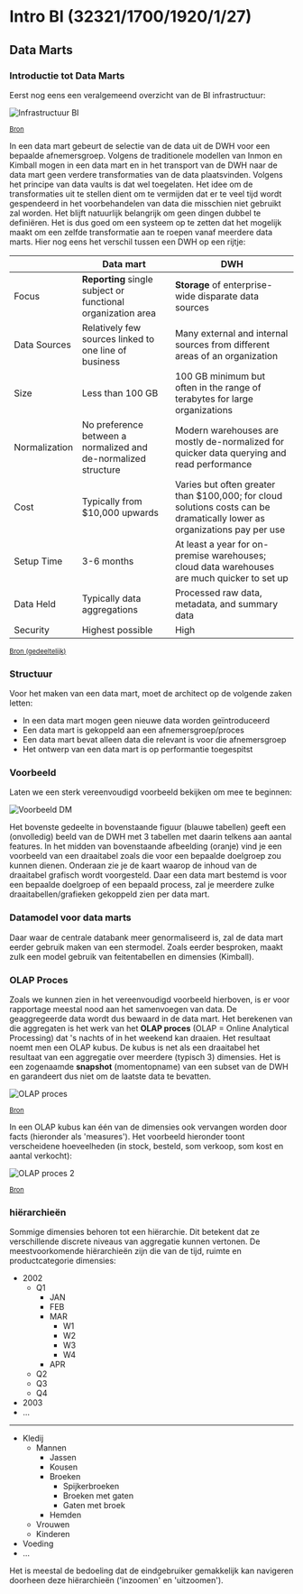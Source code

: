 # Intro BI (32321/1700/1920/1/27)

## Data Marts

### Introductie tot Data Marts

Eerst nog eens een veralgemeend overzicht van de BI infrastructuur:

![Infrastructuur BI](https://panoply.io/uploads/versions/diagram8-1---x----750-376x---.jpg)

<small>[Bron](https://panoply.io/data-warehouse-guide/data-mart-vs-data-warehouse/)</small>

In een data mart gebeurt de selectie van de data uit de DWH voor een bepaalde afnemersgroep. Volgens de traditionele modellen van Inmon en Kimball mogen in een data mart en in het transport van de DWH naar de data mart geen verdere transformaties van de data plaatsvinden. Volgens het principe van data vaults is dat wel toegelaten. Het idee om de transformaties uit te stellen dient om te vermijden dat er te veel tijd wordt gespendeerd in het voorbehandelen van data die misschien niet gebruikt zal worden. Het blijft natuurlijk belangrijk om geen dingen dubbel te definiëren. Het is dus goed om een systeem op te zetten dat het mogelijk maakt om een zelfde transformatie aan te roepen vanaf meerdere data marts. Hier nog eens het verschil tussen een DWH op een rijtje:

|                | Data mart                                                                           | DWH                                                                                                                      |
| -------------- | ----------------------------------------------------------------------------------- | ------------------------------------------------------------------------------------------------------------------------ |
| Focus          | **Reporting** single subject or functional organization area                                    | **Storage** of enterprise-wide disparate data sources                                                                     |
| Data Sources   | Relatively few sources linked to one line of business                               | Many external and internal sources from different areas of an organization                                               |
| Size           | Less than 100 GB                                                                    | 100 GB minimum but often in the range of terabytes for large organizations                                               |
| Normalization  | No preference between a normalized and de-normalized structure                       | Modern warehouses are mostly de-normalized for quicker data querying and read performance                                 |
| Cost           | Typically from $10,000 upwards                                                      | Varies but often greater than $100,000; for cloud solutions costs can be dramatically lower as organizations pay per use |
| Setup Time     | 3-6 months                                                                          | At least a year for on-premise warehouses; cloud data warehouses are much quicker to set up                              |
| Data Held      | Typically data aggregations                                                           | Processed raw data, metadata, and summary data                                                                           |
| Security       | Highest possible                                                                    | High                                                                                                                     |
<small>[Bron (gedeeltelijk)](https://panoply.io/data-warehouse-guide/data-mart-vs-data-warehouse/)</small>

### Structuur

Voor het maken van een data mart, moet de architect op de volgende zaken letten:

- In een data mart mogen geen nieuwe data worden geïntroduceerd
- Een data mart is gekoppeld aan een afnemersgroep/proces
- Een data mart bevat alleen data die relevant is voor die afnemersgroep
- Het ontwerp van een data mart is op performantie toegespitst

### Voorbeeld

Laten we een sterk vereenvoudigd voorbeeld bekijken om mee te beginnen:

![Voorbeeld DM](Media/Example_DM.png)

Het bovenste gedeelte in bovenstaande figuur (blauwe tabellen) geeft een (onvolledig) beeld van de DWH met 3 tabellen met daarin telkens aan aantal features. In het midden van bovenstaande afbeelding (oranje) vind je een voorbeeld van een draaitabel zoals die voor een bepaalde doelgroep zou kunnen dienen. Onderaan zie je de kaart waarop de inhoud van de draaitabel grafisch wordt voorgesteld. Daar een data mart bestemd is voor een bepaalde doelgroep of een bepaald process, zal je meerdere zulke draaitabellen/grafieken gekoppeld zien per data mart.

### Datamodel voor data marts

Daar waar de centrale databank meer genormaliseerd is, zal de data mart eerder gebruik maken van een stermodel. Zoals eerder besproken, maakt zulk een model gebruik van feitentabellen en dimensies (Kimball).

### OLAP Proces

Zoals we kunnen zien in het vereenvoudigd voorbeeld hierboven, is er voor rapportage meestal nood aan het samenvoegen van data. De geaggregeerde data wordt dus bewaard in de data mart. Het berekenen van die aggregaten is het werk van het **OLAP proces** (OLAP = Online Analytical Processing) dat 's nachts of in het weekend kan draaien. Het resultaat noemt men een OLAP kubus. De kubus is net als een draaitabel het resultaat van een aggregatie over meerdere (typisch 3) dimensies. Het is een zogenaamde **snapshot** (momentopname) van een subset van de DWH en garandeert dus niet om de laatste data te bevatten.

![OLAP proces](Media/OLAP.png)

<small>[Bron](https://www.youtube.com/watch?v=yoE6bgJv08E)</small>

In een OLAP kubus kan één van de dimensies ook vervangen worden door facts (hieronder als 'measures'). Het voorbeeld hieronder toont verscheidene hoeveelheden (in stock, besteld, som verkoop, som kost en aantal verkocht):

![OLAP proces 2](Media/OLAP2.png)

<small>[Bron](https://www.youtube.com/watch?v=yoE6bgJv08E)</small>

### hiërarchieën

Sommige dimensies behoren tot een hiërarchie. Dit betekent dat ze verschillende discrete niveaus van aggregatie kunnen vertonen. De meestvoorkomende hiërarchieën zijn die van de tijd, ruimte en productcategorie dimensies:

- 2002
  - Q1
    - JAN
    - FEB
    - MAR
      - W1
      - W2
      - W3
      - W4
    - APR
  - Q2
  - Q3
  - Q4
- 2003
- &hellip;

---

- Kledij
  - Mannen
    - Jassen
    - Kousen
    - Broeken
      - Spijkerbroeken
      - Broeken met gaten
      - Gaten met broek
    - Hemden
  - Vrouwen
  - Kinderen
- Voeding
- &hellip;

Het is meestal de bedoeling dat de eindgebruiker gemakkelijk kan navigeren doorheen deze hiërarchieën ('inzoomen' en 'uitzoomen').
